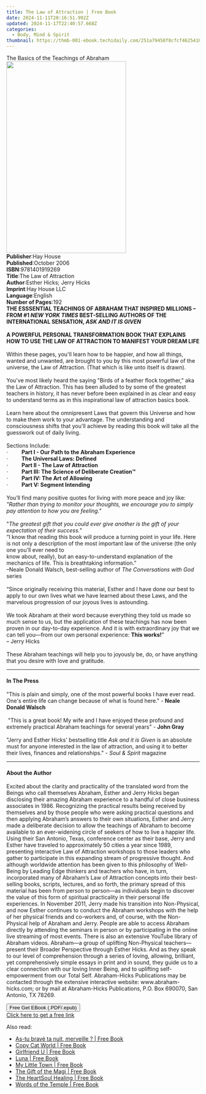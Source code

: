 ```yaml
---
title: The Law of Attraction | Free Book
date: 2024-11-11T20:16:51.992Z
updated: 2024-11-17T22:40:57.668Z
categories:
  - Body, Mind & Spirit
thumbnail: https://thmb-001-ebook.techidaily.com/251a79458f8cfcf462541006b3b28cc4b2bb9732aa6014537d7998bb8b95533b.jpg
---
```

<main id="book-container">
  <div class="flex flex-col">
    <div class="book-brief flex-1 py-6 px-4 sm:p-6 md:py-10 md:px-8">
      <!-- brief-->
      <div class="book-brief-main">The Basics of the Teachings of Abraham</div>
    </div>
    <div
      class="book-meta-info flex-1 grid gap-4 col-start-1 col-end-3 row-start-1 sm:mb-6 sm:grid-cols-4 lg:gap-6 lg:col-start-2 lg:row-end-6 lg:row-span-6 lg:mb-0"
    >
      <div
        class="book-meta-info-left place-content-center mt-4 p-4 text-sm leading-6 col-start-2 col-span-2 dark:text-slate-400"
      >
        <img
          class="w-full h-500 object-cover rounded-lg sm:h-255 sm:col-span-2 lg:col-span-full"
          src="https://img-001-ebook.techidaily.com/eeed9bb35af26a38e1b2952458459a44f3f090c59e21d5ff9c2f26861e7857dc.jpg"
          alt=""
          width="312"
          height="500"
        />
      </div>
      <div
        class="book-meta-info-right mt-2 col-start-1 row-start-2 col-span-3 self-center"
      >
        <!-- meta data  -->
        <div class="flex flex-col px-4 md:px-8">
          <div class="flex-1">
            <strong>Publisher</strong>:<span class="px-2">Hay House</span>
          </div>
          <div class="flex-1">
            <strong>Published</strong>:<span class="px-2">October 2006</span>
          </div>
          <div class="flex-1">
            <strong>ISBN</strong>:<span class="px-2">9781401919269</span>
          </div>
          <div class="flex-1">
            <strong>Title</strong>:<span class="px-2"
              >The Law of Attraction</span
            >
          </div>
          <div class="flex-1">
            <strong>Author</strong>:<span class="px-2"
              >Esther Hicks; Jerry Hicks</span
            >
          </div>
          <div class="flex-1">
            <strong>Imprint</strong>:<span class="px-2">Hay House LLC</span>
          </div>
          <div class="flex-1">
            <strong>Language</strong>:<span class="px-2">English</span>
          </div>
          <div class="flex-1">
            <strong>Number of Pages</strong>:<span class="px-2">192</span>
          </div>
        </div>
      </div>
    </div>
    <div class="book-description flex-1 py-6 px-4 sm:p-6 md:py-10 md:px-8">
      <div class="book-description-main">
        <div accordion-content="" id="description">
          <b
            >THE ESSSENTIAL TEACHINGS OF ABRAHAM THAT INSPIRED MILLIONS – FROM
            #1 <i>NEW YORK TIMES</i> BEST-SELLING AUTHORS OF THE INTERNATIONAL
            SENSATION, <i>ASK AND IT IS GIVEN<br /></i></b
          ><br /><b
            >A POWERFUL PERSONAL TRANSFORMATION BOOK THAT EXPLAINS HOW TO USE
            THE LAW OF ATTRACTION TO MANIFEST YOUR DREAM LIFE</b
          ><br /><br />Within these pages, you'll learn how to be happier, and
          how all things, wanted and unwanted, are brought to you by this most
          powerful law of the universe, the Law of Attraction. (That which is
          like unto itself is drawn).<br /><br />You've most likely heard the
          saying "Birds of a feather flock together," aka the Law of Attraction.
          This has been alluded to by some of the greatest teachers in history,
          it has never before been explained in as clear and easy to understand
          terms as in this inspirational law of attraction basics book.<br /><br />Learn
          here about the omnipresent Laws that govern this Universe and how to
          make them work to your advantage. The understanding and consciousness
          shifts that you'll achieve by reading this book will take all the
          guesswork out of daily living.<br /><br />Sections Include:<br />·&nbsp;&nbsp;&nbsp;&nbsp;&nbsp;&nbsp;&nbsp;&nbsp;
          <b>Part I - Our Path to the Abraham Experience</b
          ><br />·&nbsp;&nbsp;&nbsp;&nbsp;&nbsp;&nbsp;&nbsp;&nbsp;
          <b>The Universal Laws: Defined</b
          ><br />·&nbsp;&nbsp;&nbsp;&nbsp;&nbsp;&nbsp;&nbsp;&nbsp;
          <b>Part II - The Law of Attraction</b
          ><br />·&nbsp;&nbsp;&nbsp;&nbsp;&nbsp;&nbsp;&nbsp;&nbsp;
          <b>Part III: The Science of Deliberate Creation™</b
          ><br />·&nbsp;&nbsp;&nbsp;&nbsp;&nbsp;&nbsp;&nbsp;&nbsp;
          <b>Part IV: The Art of Allowing</b
          ><br />·&nbsp;&nbsp;&nbsp;&nbsp;&nbsp;&nbsp;&nbsp;&nbsp;
          <b>Part V: Segment Intending</b><br /><br />You’ll find many positive
          quotes for living with more peace and joy like:
          <i
            >"Rather than trying to monitor your thoughts, we encourage you to
            simply pay attention to how you are feeling."</i
          ><br /><br />"<i
            >The greatest gift that you could ever give another is the gift of
            your expectation of their success."</i
          ><br />“I know that reading this book will produce a turning point in
          your life. Here is not only a description of the most important law of
          the universe (the only one you’ll ever need to<br />know about,
          really), but an easy-to-understand explanation of the mechanics of
          life. This is breathtaking information.”<br />–Neale Donald Walsch,
          best-selling author of
          <i>The Conversations with God</i> series<br />&nbsp;<br />“Since
          originally receiving this material, Esther and I have done our best to
          apply to our own lives what we have learned about these Laws, and the
          marvelous progression of our joyous lives is astounding.<br /><br />We
          took Abraham at their word because everything they told us made so
          much sense to us, but the application of these teachings has now been
          proven in our day-to-day experience. And it is with extraordinary joy
          that we can tell you—from our own personal experience:
          <b>This works!</b>”<br />– Jerry Hicks<br />&nbsp;<br />These Abraham
          teachings will help you to joyously be, do, or have anything that you
          desire with love and gratitude.
        </div>
        <div class="accordion-fader"></div>
      </div>
    </div>
    <div class="book-excerpts flex-1 py-6 px-4 sm:p-6 md:py-10 md:px-8">
      <!-- excerpts-->
      <div class="book-excerpts-main">
        <hr />
        <h4 class="placeholder placeholder-heading">
          <span>In The Press</span>
        </h4>
        <p>
          "This is plain and simply, one of the most powerful books I have ever
          read. One's entire life can change because of what is found here." -
          <b>Neale Donald Walsch</b><br /><br />&nbsp;"This is a great book! My
          wife and I have enjoyed these profound and extremely practical Abraham
          teachings for several years" - <b>John Gray</b><br /><br />"Jerry and
          Esther Hicks' bestselling title <i>Ask and it is Given</i>&nbsp;is an
          absolute must for anyone interested in the law of attraction, and
          using it to better their lives, finances and relationships." -&nbsp;<i
            >Soul &amp; Spirit </i
          >magazine
        </p>
      </div>
    </div>
    <div class="book-about-author flex-1 py-6 px-4 sm:p-6 md:py-10 md:px-8">
      <!-- about author-->
      <div class="book-main-author-main">
        <hr />
        <h4 class="placeholder placeholder-heading">
          <span>About the Author</span>
        </h4>
        <p>
          Excited about the clarity and practicality of the translated word from
          the Beings who call themselves Abraham, Esther and Jerry Hicks began
          disclosing their amazing Abraham experience to a handful of close
          business associates in 1986. Recognizing the practical results being
          received by themselves and by those people who were asking practical
          questions and then applying Abraham’s answers to their own situations,
          Esther and Jerry made a deliberate decision to allow the teachings of
          Abraham to become available to an ever-widening circle of seekers of
          how to live a happier life. Using their San Antonio, Texas, conference
          center as their base, Jerry and Esther have traveled to approximately
          50 cities a year since 1989, presenting interactive Law of Attraction
          workshops to those leaders who gather to participate in this expanding
          stream of progressive thought. And although worldwide attention has
          been given to this philosophy of Well-Being by Leading Edge thinkers
          and teachers who have, in turn, incorporated many of Abraham’s Law of
          Attraction concepts into their best-selling books, scripts, lectures,
          and so forth, the primary spread of this material has been from person
          to person—as individuals begin to discover the value of this form of
          spiritual practicality in their personal life experiences. In November
          2011, Jerry made his transition into Non-Physical, and now Esther
          continues to conduct the Abraham workshops with the help of her
          physical friends and co-workers and, of course, with the Non-Physical
          help of Abraham and Jerry. People are able to access Abraham directly
          by attending the seminars in person or by participating in the online
          live streaming of most events. There is also an extensive YouTube
          library of Abraham videos. Abraham—a group of uplifting Non-Physical
          teachers—present their Broader Perspective through Esther Hicks. And
          as they speak to our level of comprehension through a series of
          loving, allowing, brilliant, yet comprehensively simple essays in
          print and in sound, they guide us to a clear connection with our
          loving Inner Being, and to uplifting self-empowerment from our Total
          Self. Abraham-Hicks Publications may be contacted through the
          extensive interactive website: www.abraham-hicks.com; or by mail at
          Abraham-Hicks Publications, P.O. Box 690070, San Antonio, TX 78269.
        </p>
      </div>
    </div>
    <div class="book-free-get flex-1 py-6 px-4 sm:p-6 md:py-10 md:px-8">
      <button
        id="btn-free-get"
        class="bg-blue-500 hover:bg-blue-700 text-white font-bold py-2 px-4 rounded"
      >
        Free Get EBook (.PDF/.epub)
      </button>
      <div id="countdown-display" class="px-2 text-lg mt-2"></div>
      <a
        id="free-link"
        class="hidden bg-blue-500 hover:bg-blue-700 text-white font-bold py-2 px-4 rounded"
        href="https://www.ebooks.com/en-us/book/96316888/the-law-of-attraction/esther-hicks/"
        target="_blank"
        >Click here to get a free link</a
      >
    </div>
    <script>
      let countdownTime = 0;
      let countdownInterval = null;
      document
        .getElementById('btn-free-get')
        .addEventListener('click', startCountdown);
      function startCountdown() {
        countdownTime = new Date().getTime() + 60000 * 3;
        countdownInterval = setInterval(updateCountdown, 1000);
        document.getElementById('btn-free-get').disabled = true;
        document
          .getElementById('btn-free-get')
          .classList.add('bg-gray-500', 'cursor-not-allowed');
      }
      function updateCountdown() {
        let currentTime = new Date().getTime();
        let timeLeft = countdownTime - currentTime;
        let secondsLeft = Math.floor(timeLeft / 1000);
        document.getElementById('countdown-display').innerHTML =
          `Remaining time: ${secondsLeft} seconds.`;
        if (secondsLeft <= 0) {
          clearInterval(countdownInterval);
          document.getElementById('btn-free-get').classList.add('hidden');
          document.getElementById('free-link').classList.remove('hidden');
          document.getElementById('countdown-display').innerHTML = '';
        }
      }
    </script>
  </div>
</main>

<ins class="adsbygoogle"
      style="display:block"
      data-ad-client="ca-pub-7571918770474297"
      data-ad-slot="8358498916"
      data-ad-format="auto"
      data-full-width-responsive="true"></ins>
    

<span class="atpl-alsoreadstyle">Also read:</span>
<div><ul>
<li><a href="https://novels-ebooks.techidaily.com/210501783-9789464518450-as-tu-brave-ta-nuit-merveille/"><u>As-tu bravé ta nuit, merveille ? | Free Book</u></a></li>
<li><a href="https://novels-ebooks.techidaily.com/210501675-9781957582115-copy-cat-world/"><u>Copy Cat World | Free Book</u></a></li>
<li><a href="https://novels-ebooks.techidaily.com/210501927-9781736973837-girlfriend-u/"><u>Girlfriend U | Free Book</u></a></li>
<li><a href="https://novels-ebooks.techidaily.com/210501568-9780241987681-luna/"><u>Luna | Free Book</u></a></li>
<li><a href="https://novels-ebooks.techidaily.com/210501674-9798985634815-my-little-town/"><u>My Little Town | Free Book</u></a></li>
<li><a href="https://novels-ebooks.techidaily.com/210501897-9781774816929-the-gift-of-the-magi/"><u>The Gift of the Magi | Free Book</u></a></li>
<li><a href="https://novels-ebooks.techidaily.com/210501921-9781087944593-the-heartsoul-healing/"><u>The HeartSoul Healing | Free Book</u></a></li>
<li><a href="https://novels-ebooks.techidaily.com/210501943-9781957343013-words-of-the-temple/"><u>Words of the Temple | Free Book</u></a></li>
</ul></div>

